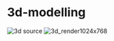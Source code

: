 # 3d-modelling
![3d source](https://user-images.githubusercontent.com/44795925/227835714-d5d8ebc5-06be-42f5-a1c8-3ba20d7bfd9d.png)
![3d_render1024x768](https://user-images.githubusercontent.com/44795925/227835745-9cf9b8cf-a11d-4a0b-bf25-af2c4d4494cd.png)
